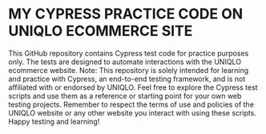 # MY CYPRESS PRACTICE CODE ON UNIQLO ECOMMERCE SITE

 This GitHub repository contains Cypress test code for practice purposes only. The tests are designed to automate interactions with the UNIQLO ecommerce website.  Note: This repository is solely intended for learning and practice with Cypress, an end-to-end testing framework, and is not affiliated with or endorsed by UNIQLO.  Feel free to explore the Cypress test scripts and use them as a reference or starting point for your own web testing projects. Remember to respect the terms of use and policies of the UNIQLO website or any other website you interact with using these scripts. Happy testing and learning!
